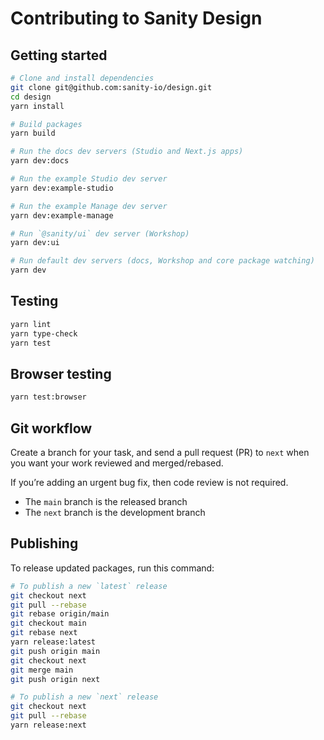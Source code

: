 # Contributing to Sanity Design

## Getting started

```sh
# Clone and install dependencies
git clone git@github.com:sanity-io/design.git
cd design
yarn install

# Build packages
yarn build

# Run the docs dev servers (Studio and Next.js apps)
yarn dev:docs

# Run the example Studio dev server
yarn dev:example-studio

# Run the example Manage dev server
yarn dev:example-manage

# Run `@sanity/ui` dev server (Workshop)
yarn dev:ui

# Run default dev servers (docs, Workshop and core package watching)
yarn dev
```

## Testing

```sh
yarn lint
yarn type-check
yarn test
```

## Browser testing

```sh
yarn test:browser
```

## Git workflow

Create a branch for your task, and send a pull request (PR) to `next` when you want your work reviewed and merged/rebased.

If you’re adding an urgent bug fix, then code review is not required.

* The `main` branch is the released branch
* The `next` branch is the development branch

## Publishing

To release updated packages, run this command:

```sh
# To publish a new `latest` release
git checkout next
git pull --rebase
git rebase origin/main
git checkout main
git rebase next
yarn release:latest
git push origin main
git checkout next
git merge main
git push origin next

# To publish a new `next` release
git checkout next
git pull --rebase
yarn release:next
```
